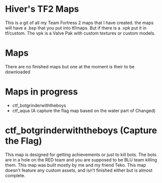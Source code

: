 # Hiver's TF2 Maps
This is a git of all my Team Fortress 2 maps that I have created. the maps will
have a .bsp that you put into tf/maps. But if there is a .vpk put it in tf/custom.
The vpk is a Valve Pak with custom textures or custom models.

# Maps
There are no finished maps but one at the moment is their to be downloaded


# Maps in progress
- ctf_botgrinderwiththeboys
- ctf_aqua (A capture the flag map based on the water part of Changed)

# ctf_botgrinderwiththeboys (Capture the Flag)
This map is designed for getting achievements or just to kill bots. The bots
are in a hole on the RED team and you are supposed to be BLU team killing them.
This map was built mostly by me and my friend Teko. This map doesn't feature
any custom assets, and isn't finished either but is almost complete.
